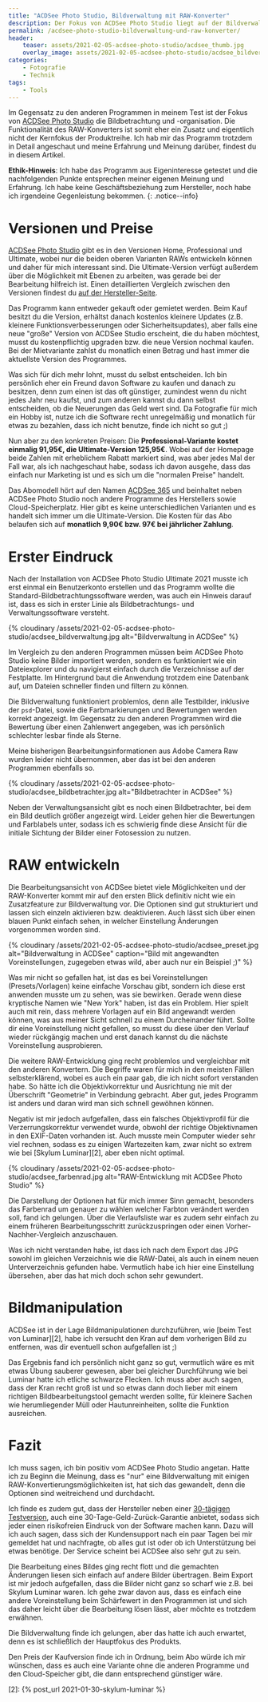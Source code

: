 ```yaml
---
title: "ACDSee Photo Studio, Bildverwaltung mit RAW-Konverter"
description: Der Fokus von ACDSee Photo Studio liegt auf der Bildverwaltung und -organisation, einige Versionen verfügen aber auch über einen RAW-Konverter. Was dieser kann und ob das gut genug ist, schau ich mir in diesem Artikel an.
permalink: /acdsee-photo-studio-bildverwaltung-und-raw-konverter/
header:
    teaser: assets/2021-02-05-acdsee-photo-studio/acdsee_thumb.jpg
    overlay_image: assets/2021-02-05-acdsee-photo-studio/acdsee_bildverwaltung.jpg
categories:
    - Fotografie
    - Technik 
tags:
    - Tools
---
```


Im Gegensatz zu den anderen Programmen in meinem Test ist der Fokus von [ACDSee Photo Studio][1] die Bildbetrachtung und -organisation. 
Die Funktionalität des RAW-Konverters ist somit eher ein Zusatz und eigentlich nicht der Kernfokus der Produktreihe. 
Ich hab mir das Programm trotzdem in Detail angeschaut und meine Erfahrung und Meinung darüber, findest du in diesem Artikel.

**Ethik-Hinweis**: Ich habe das Programm aus Eigeninteresse getestet und die nachfolgenden Punkte entsprechen meiner eigenen Meinung und Erfahrung.
Ich habe keine Geschäftsbeziehung zum Hersteller, noch habe ich irgendeine Gegenleistung bekommen.
{: .notice--info}

# Versionen und Preise
[ACDSee Photo Studio][1] gibt es in den Versionen Home, Professional und Ultimate, wobei nur die beiden oberen Varianten RAWs entwickeln können und daher für mich interessant sind. 
Die Ultimate-Version verfügt außerdem über die Möglichkeit mit Ebenen zu arbeiten, was gerade bei der Bearbeitung hilfreich ist. 
Einen detaillierten Vergleich zwischen den Versionen findest du [auf der Hersteller-Seite](https://www.acdsee.com/de/product-comparison/).

Das Programm kann entweder gekauft oder gemietet werden. Beim Kauf besitzt du die Version, 
erhältst danach kostenlos kleinere Updates (z.B. kleinere Funktionsverbesserungen oder Sicherheitsupdates), 
aber falls eine neue "große" Version von ACDSee Studio erscheint, die du haben möchtest, musst du kostenpflichtig upgraden bzw. die neue Version nochmal kaufen. 
Bei der Mietvariante zahlst du monatlich einen Betrag und hast immer die aktuellste Version des Programmes.

Was sich für dich mehr lohnt, musst du selbst entscheiden. 
Ich bin persönlich eher ein Freund davon Software zu kaufen und danach zu besitzen, denn zum einen ist das oft günstiger, 
zumindest wenn du nicht jedes Jahr neu kaufst, und zum anderen kannst du dann selbst entscheiden, ob die Neuerungen das Geld wert sind. 
Da Fotografie für mich ein Hobby ist, nutze ich die Software recht unregelmäßig und monatlich für etwas zu bezahlen, dass ich nicht benutze, finde ich nicht so gut ;)

Nun aber zu den konkreten Preisen: Die **Professional-Variante kostet einmalig 91,95€, die Ultimate-Version 125,95€**. 
Wobei auf der Homepage beide Zahlen mit erheblichem Rabatt markiert sind, was aber jedes Mal der Fall war, als ich nachgeschaut habe, 
sodass ich davon ausgehe, dass das einfach nur Marketing ist und es sich um die "normalen Preise" handelt.

Das Abomodell hört auf den Namen [ACDSee 365](https://www.365.acdsee.com/de/index) und beinhaltet neben ACDSee Photo Studio noch andere Programme des Herstellers sowie Cloud-Speicherplatz. 
Hier gibt es keine unterschiedlichen Varianten und es handelt sich immer um die Ultimate-Version. 
Die Kosten für das Abo belaufen sich auf **monatlich 9,90€ bzw. 97€ bei jährlicher Zahlung**.

# Erster Eindruck
Nach der Installation von ACDSee Photo Studio Ultimate 2021 musste ich erst einmal ein Benutzerkonto erstellen und das Programm wollte die Standard-Bildbetrachtungssoftware werden, 
was auch ein Hinweis darauf ist, dass es sich in erster Linie als Bildbetrachtungs- und Verwaltungssoftware versteht.

{% cloudinary /assets/2021-02-05-acdsee-photo-studio/acdsee_bildverwaltung.jpg alt="Bildverwaltung in ACDSee" %}

Im Vergleich zu den anderen Programmen müssen beim ACDSee Photo Studio keine Bilder importiert werden, 
sondern es funktioniert wie ein Dateiexplorer und du navigierst einfach durch die Verzeichnisse auf der Festplatte. 
Im Hintergrund baut die Anwendung trotzdem eine Datenbank auf, um Dateien schneller finden und filtern zu können.

Die Bildverwaltung funktioniert problemlos, denn alle Testbilder, inklusive der `psd`-Datei, sowie die Farbmarkierungen und Bewertungen werden korrekt angezeigt. 
Im Gegensatz zu den anderen Programmen wird die Bewertung über einen Zahlenwert angegeben, was ich persönlich schlechter lesbar finde als Sterne.

Meine bisherigen Bearbeitungsinformationen aus Adobe Camera Raw wurden leider nicht übernommen, aber das ist bei den anderen Programmen ebenfalls so.

{% cloudinary /assets/2021-02-05-acdsee-photo-studio/acdsee_bildbetrachter.jpg alt="Bildbetrachter in ACDSee" %}

Neben der Verwaltungsansicht gibt es noch einen Bildbetrachter, bei dem ein Bild deutlich größer angezeigt wird. 
Leider gehen hier die Bewertungen und Farblabels unter, sodass ich es schwierig finde diese Ansicht für die initiale Sichtung der Bilder einer Fotosession zu nutzen.

# RAW entwickeln
Die Bearbeitungsansicht von ACDSee bietet viele Möglichkeiten und der RAW-Konverter kommt mir auf den ersten Blick definitiv nicht wie ein Zusatzfeature zur Bildverwaltung vor. 
Die Optionen sind gut strukturiert und lassen sich einzeln aktivieren bzw. deaktivieren. 
Auch lässt sich über einen blauen Punkt einfach sehen, in welcher Einstellung Änderungen vorgenommen worden sind.

{% cloudinary /assets/2021-02-05-acdsee-photo-studio/acdsee_preset.jpg alt="Bildverwaltung in ACDSee" caption="Bild mit angewandten Voreinstellungen, zugegeben etwas wild, aber auch nur ein Beispiel ;)" %}

Was mir nicht so gefallen hat, ist das es bei Voreinstellungen (Presets/Vorlagen) keine einfache Vorschau gibt, 
sondern ich diese erst anwenden musste um zu sehen, was sie bewirken. Gerade wenn diese kryptische Namen wie "New York" haben, ist das ein Problem. 
Hier spielt auch mit rein, dass mehrere Vorlagen auf ein Bild angewandt werden können, was aus meiner Sicht schnell zu einem Durcheinander führt. 
Sollte dir eine Voreinstellung nicht gefallen, so musst du diese über den Verlauf wieder rückgängig machen und erst danach kannst du die nächste Voreinstellung ausprobieren.

Die weitere RAW-Entwicklung ging recht problemlos und vergleichbar mit den anderen Konvertern. 
Die Begriffe waren für mich in den meisten Fällen selbsterklärend, wobei es auch ein paar gab, die ich nicht sofort verstanden habe. 
So hätte ich die Objektivkorrektur und Ausrichtung nie mit der Überschrift "Geometrie" in Verbindung gebracht. 
Aber gut, jedes Programm ist anders und daran wird man sich schnell gewöhnen können.

Negativ ist mir jedoch aufgefallen, dass ein falsches Objektivprofil für die Verzerrungskorrektur verwendet wurde, obwohl der richtige Objektivnamen in den EXIF-Daten vorhanden ist. 
Auch musste mein Computer wieder sehr viel rechnen, sodass es zu einigen Wartezeiten kam, zwar nicht so extrem wie bei [Skylum Luminar][2], aber eben nicht optimal.

{% cloudinary /assets/2021-02-05-acdsee-photo-studio/acdsee_farbenrad.jpg alt="RAW-Entwicklung mit ACDSee Photo Studio" %}

Die Darstellung der Optionen hat für mich immer Sinn gemacht, besonders das Farbenrad um genauer zu wählen welcher Farbton verändert werden soll, fand ich gelungen. 
Über die Verlaufsliste war es zudem sehr einfach zu einem früheren Bearbeitungsschritt zurückzuspringen oder einen Vorher-Nachher-Vergleich anzuschauen.

Was ich nicht verstanden habe, ist dass ich nach dem Export das JPG sowohl im gleichen Verzeichnis wie die RAW-Datei, als auch in einem neuen Unterverzeichnis gefunden habe. 
Vermutlich habe ich hier eine Einstellung übersehen, aber das hat mich doch schon sehr gewundert.

# Bildmanipulation
ACDSee ist in der Lage Bildmanipulationen durchzuführen, wie [beim Test von Luminar][2], habe ich versucht den Kran auf dem vorherigen Bild zu entfernen, was dir eventuell schon aufgefallen ist ;)

Das Ergebnis fand ich persönlich nicht ganz so gut, vermutlich wäre es mit etwas Übung sauberer gewesen, 
aber bei gleicher Durchführung wie bei Luminar hatte ich etliche schwarze Flecken. 
Ich muss aber auch sagen, dass der Kran recht groß ist und so etwas dann doch lieber mit einem richtigen Bildbearbeitungstool gemacht werden sollte, 
für kleinere Sachen wie herumliegender Müll oder Hautunreinheiten, sollte die Funktion ausreichen.

# Fazit
Ich muss sagen, ich bin positiv vom ACDSee Photo Studio angetan. Hatte ich zu Beginn die Meinung, 
dass es "nur" eine Bildverwaltung mit einigen RAW-Konvertierungsmöglichkeiten ist, hat sich das gewandelt, denn die Optionen sind weitreichend und durchdacht.

Ich finde es zudem gut, dass der Hersteller neben einer [30-tägigen Testversion](https://www.acdsee.com/de/free-trials/), 
auch eine 30-Tage-Geld-Zurück-Garantie anbietet, sodass sich jeder einen risikofreien Eindruck von der Software machen kann. 
Dazu will ich auch sagen, dass sich der Kundensupport nach ein paar Tagen bei mir gemeldet hat und nachfragte, 
ob alles gut ist oder ob ich Unterstützung bei etwas benötige. Der Service scheint bei ACDSee also sehr gut zu sein.

Die Bearbeitung eines Bildes ging recht flott und die gemachten Änderungen liesen sich einfach auf andere Bilder übertragen. 
Beim Export ist mir jedoch aufgefallen, dass die Bilder nicht ganz so scharf wie z.B. bei Skylum Luminar waren. 
Ich gehe zwar davon aus, dass es einfach eine andere Voreinstellung beim Schärfewert in den Programmen ist und sich das daher leicht über die Bearbeitung lösen lässt, aber möchte es trotzdem erwähnen.

Die Bildverwaltung finde ich gelungen, aber das hatte ich auch erwartet, denn es ist schließlich der Hauptfokus des Produkts.

Den Preis der Kaufversion finde ich in Ordnung, beim Abo würde ich mir wünschen, dass es auch eine Variante ohne die anderen Programme und den Cloud-Speicher gibt, die dann entsprechend günstiger wäre.

[1]: https://www.acdsee.com/de/products/photo-studio-ultimate/
[2]: {% post_url 2021-01-30-skylum-luminar %}